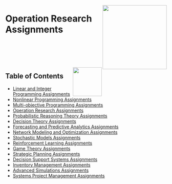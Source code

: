 <img align="right" width="200" src="https://github.com/cs-MohamedAyman/cs-MohamedAyman/blob/main/repos-logos/mini-assignments.jpg"></img>

# Operation Research Assignments

<br><br><br><br>

<img align="right" width="90" src="https://github.com/cs-MohamedAyman/cs-MohamedAyman/blob/main/repos-logos/agenda.jpg">

## Table of Contents
  * [Linear and Integer Programming Assignments](#Linear-and-Integer-Programming-Assignments)
  * [Nonlinear Programming Assignments](#Nonlinear-Programming-Assignments)
  * [Multi-objective Programming Assignments](#Nonlinear-Programming-Assignments)
  * [Operation Research Assignments](#Operation-Research-Assignments)
  * [Probabilistic Reasoning Theory Assignments](#Decision-Theory-Assignments)
  * [Decision Theory Assignments](#Decision-Theory-Assignments)
  * [Forecasting and Predictive Analytics Assignments](#Forecasting-and-Predictive-Analytics-Assignments)
  * [Network Modeling and Optimization Assignments](#Network-Modeling-and-Optimization-Assignments)
  * [Stochastic Models Assignments](#Stochastic-Models-Assignments)
  * [Reinforcement Learning Assignments](#Reinforcement-Learning-Assignments)
  * [Game Theory Assignments](#Game-Theory-Assignments)
  * [Strategic Planning Assignments](#Game-Theory-Assignments)
  * [Decision Support Systems Assignments](#Game-Theory-Assignments)
  * [Inventory Management Assignments](#Game-Theory-Assignments)
  * [Advanced Simulations Assignments](#Game-Theory-Assignments)
  * [Systems Project Management Assignments](#Project-Management-Assignments)

<br><br>
